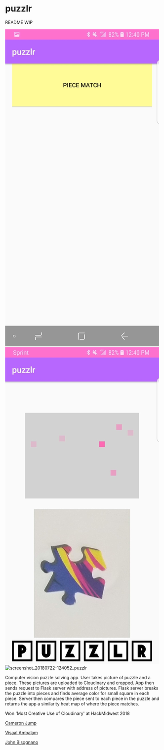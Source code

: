 # puzzlr
README WIP

![screenshot_20180722-124056_puzzlr](https://github.com/cameronjump/puzzlr/blob/server/piecematch.jpg)
![screenshot_20180722-124041_puzzlr](https://github.com/cameronjump/puzzlr/blob/server/piece.jpg)
![screenshot_20180722-124052_puzzlr](http://res.cloudinary.com/puzzlr/image/upload/c_scale,q_100,w_200/v1532396480/43086292-9bb5293c-8e62-11e8-8b87-c2b98e4d754d.jpg)

Computer vision puzzle solving app. User takes picture of puzzle and a piece. These pictures are uploaded to Cloudinary and cropped. App then sends request to Flask server with address of pictures. Flask server breaks the puzzle into pieces and finds average color for small square in each piece. Server then compares the piece sent to each piece in the puzzle and returns the app a similarity heat map of where the piece matches.

Won 'Most Creative Use of Cloudinary' at HackMidwest 2018


[Cameron Jump](https://github.com/cameronjump/)

[Visaal Ambalam](https://github.com/visaals/)

[John Bisognano](https://github.com/johnbisognano)


